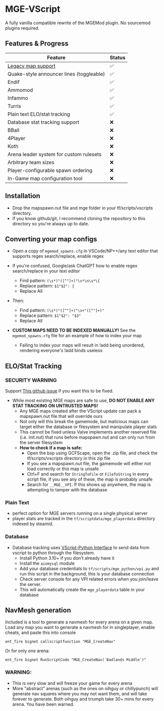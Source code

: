 # MGE-VScript
A fully vanilla compatible rewrite of the MGEMod plugin.  No sourcemod plugins required.

## Features & Progress

| Feature | Status |
|---------|--------|
| [Legacy map support](https://github.com/sapphonie/MGEMod/blob/master/addons/sourcemod/configs/mgemod_spawns.cfg) | ✅ |
| Quake-style announcer lines (toggleable) | ✅ |
| Endif | ✅ |
| Ammomod | ✅ |
| Infammo | ✅ |
| Turris | ✅ |
| Plain text ELO/stat tracking | ✅ |
| Database stat tracking support | ❌ |
| BBall | ❌ |
| 4Player | ❌ |
| Koth | ❌ |
| Arena leader system for custom rulesets | ❌ |
| Arbitrary team sizes | ❌ |
| Player-configurable spawn ordering | ❌ |
| In-Game map configuration tool | ❌ |

## Installation
- Drop the mapspawn.nut file and mge folder in your tf/scripts/vscripts directory.
- If you know github/git, I recommend cloning the repository to this directory so you're always up to date.

## Converting your map configs
- Open a copy of `mgemod_spawns.cfg` in VSCode/NP++/any text editor that supports regex search/replace, enable regex
- If you're confused, Google/ask ChatGPT how to enable regex search/replace in your text editor

    - Find pattern: `(\s*)"([^"]+)"\s*\n\s*\{`
    - Replace pattern: `$1"$2": {`
    - Replace All
- Then:
    - Find pattern: `(\s*)"([^"]+)"\s+"([^"]+)"`
    - Replace pattern: `$1"$2": "$3"`
    - Replace All

- **CUSTOM MAPS NEED TO BE INDEXED MANUALLY!** See the `mgemod_spawns.cfg` file for an example of how to index your map
    - Failing to index your maps will result in !add being unordered, rendering everyone's !add binds useless

## ELO/Stat Tracking
### SECURITY WARNING
Support [This github issue](https://github.com/ValveSoftware/Source-1-Games/issues/6356) if you want this to be fixed.
- While most existing MGE maps are safe to use, **DO NOT ENABLE ANY STAT TRACKING ON UNTRUSTED MAPS!**
    - Any MGE maps created after the VScript update can pack a mapspawn.nut file that will override ours
    - Not only will this break the gamemode, but malicious maps can target either the database or filesystem and manipulate player stats
    - This cannot be fixed unless Valve implements another reserved file (i.e. init.nut) that runs before mapspawn.nut and can only run from the server filesystem
    - **How to check if a map is safe:**
        - Open the bsp using GCFScape, open the .zip file, and check the tf/scripts/vscripts directory in this zip file
        - If you see a mapspawn.nut file, the gamemode will either not load correctly or this map is unsafe
        - Ctrl+F and search for `StringToFile` or `FileToString` in every script file, if you see any of these, the map is probably unsafe
        - Search for `__MGE__VPI`.  If this shows up anywhere, the map is attempting to tamper with the database 

### Plain Text
- perfect option for MGE servers running on a single physical server
- player stats are tracked in the `tf/scriptdata/mge_playerdata` directory indexed by steamid.

### Database
- Database tracking uses [VScript-Python Interface](https://github.com/potato-tf/VPI) to send data from vscript to python through the filesystem.
    - Install Python 3.10+ if you don't already have it
    - Install the `aiomysql` module
    - Add your database credentials to `tf/scripts/mge_python/vpi.py` and run this script in the background, this is your database connection
    - Check server console for any VPI related errors when you join/leave the server.
    - This will automatically create the `mge_playerdata` table in your database

## NavMesh generation

Included is a tool to generate a navmesh for every arena on a given map.  Load any map you want to generate a navmesh for in singleplayer, enable cheats, and paste this into console

`ent_fire bignet callscriptfunction "MGE_CreateNav"`

Or for only one arena:

```ent_fire bignet RunScriptCode "MGE_CreateNav(`Badlands Middle`)"```

### WARNING:
- This is very slow and will freeze your game for every arena
- More "abstract" arenas (such as the ones on oihguy or chillypunch) will generate nav squares where you may not want them, and will take forever to generate.  Both oihguy and triumph take 30+ mins for every arena.  You have been warned.